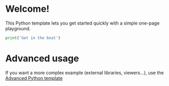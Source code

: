 # Welcome!

This Python template lets you get started quickly with a simple one-page playground.

```python runnable
print('Get in the boat')
```

# Advanced usage

If you want a more complex example (external libraries, viewers...), use the [Advanced Python template](https://tech.io/select-repo/429)
